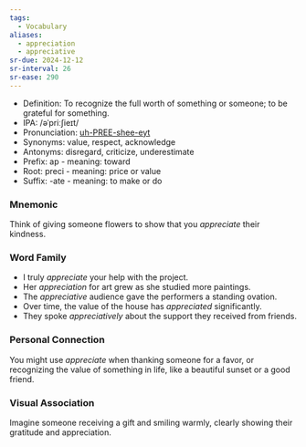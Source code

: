 ```yaml
---
tags:
  - Vocabulary
aliases:
  - appreciation
  - appreciative
sr-due: 2024-12-12
sr-interval: 26
sr-ease: 290
---
```

- Definition: To recognize the full worth of something or someone; to be grateful for something.
- IPA: /əˈpriːʃieɪt/
- Pronunciation: [uh-PREE-shee-eyt](https://www.google.com/search?q=how+to+pronounce+appreciate)
- Synonyms: value, respect, acknowledge
- Antonyms: disregard, criticize, underestimate
- Prefix: ap - meaning: toward
- Root: preci - meaning: price or value
- Suffix: -ate - meaning: to make or do

### Mnemonic

Think of giving someone flowers to show that you *appreciate* their kindness.

### Word Family

- I truly *appreciate* your help with the project.
- Her *appreciation* for art grew as she studied more paintings.
- The *appreciative* audience gave the performers a standing ovation.
- Over time, the value of the house has *appreciated* significantly.
- They spoke *appreciatively* about the support they received from friends.

### Personal Connection

You might use *appreciate* when thanking someone for a favor, or recognizing the value of something in life, like a beautiful sunset or a good friend.

### Visual Association

Imagine someone receiving a gift and smiling warmly, clearly showing their gratitude and appreciation.
